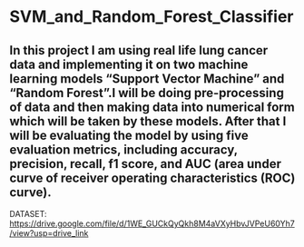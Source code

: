 # SVM_and_Random_Forest_Classifier
## In this project I am using real life lung cancer data and implementing it on two machine learning models “Support Vector Machine” and “Random Forest”.I will be doing pre-processing of data and then making data into numerical form which will be taken by these models. After that I will be evaluating the model by using five evaluation metrics, including accuracy, precision, recall, f1 score, and AUC (area under curve of receiver operating characteristics (ROC) curve).
DATASET: https://drive.google.com/file/d/1WE_GUCkQyQkh8M4aVXyHbvJVPeU60Yh7/view?usp=drive_link
